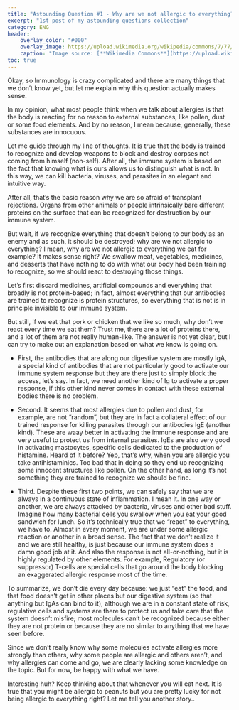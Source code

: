 ```yaml
---
title: "Astounding Question #1 - Why are we not allergic to everything?"
excerpt: "1st post of my astounding questions collection"
category: ENG
header:
    overlay_color: "#000"
    overlay_image: https://upload.wikimedia.org/wikipedia/commons/7/77/Sneeze.JPG
    caption: "Image source: [**Wikimedia Commons**](https://upload.wikimedia.org/wikipedia/commons/7/77/Sneeze.JPG)"
toc: true
---
```


Okay, so Immunology is crazy complicated and there are many things that we don’t know yet, but let me explain why this question actually makes sense.

In my opinion, what most people think when we talk about allergies is that the body is reacting for no reason to external substances, like pollen, dust or some food elements. And by no reason, I mean because, generally, these substances are innocuous.

Let me guide through my line of thoughts. It is true that the body is trained to recognize and develop weapons to block and destroy corpses not coming from himself (non-self). After all, the immune system is based on the fact that knowing what is ours allows us to distinguish what is not. In this way, we can kill bacteria, viruses, and parasites in an elegant and intuitive way.

After all, that’s the basic reason why we are so afraid of transplant rejections. Organs from other animals or people intrinsically bare different proteins on the surface that can be recognized for destruction by our immune system.

But wait, if we recognize everything that doesn’t belong to our body as an enemy and as such, it should be destroyed; why are we not allergic to everything? I mean, why are we not allergic to everything we eat for example? It makes sense right? We swallow meat, vegetables, medicines, and desserts that have nothing to do with what our body had been training to recognize, so we should react to destroying those things.

Let’s first discard medicines, artificial compounds and everything that broadly is not protein-based; in fact, almost everything that our antibodies are trained to recognize is protein structures, so everything that is not is in principle invisible to our immune system.

But still, if we eat that pork or chicken that we like so much, why don’t we react every time we eat them? Trust me, there are a lot of proteins there, and a lot of them are not really human-like. The answer is not yet clear, but I can try to make out an explanation based on what we know is going on.

- First, the antibodies that are along our digestive system are mostly IgA, a special kind of antibodies that are not particularly good to activate our immune system response but they are there just to simply block the access, let’s say. In fact, we need another kind of Ig to activate a proper response, if this other kind never comes in contact with these external bodies there is no problem.

- Second. It seems that most allergies due to pollen and dust, for example, are not “random”, but they are in fact a collateral effect of our trained response for killing parasites through our antibodies IgE (another kind). These are waay better in activating the immune response and are very useful to protect us from internal parasites. IgEs are also very good in activating mastocytes, specific cells dedicated to the production of histamine. Heard of it before? Yep, that’s why, when you are allergic you take antihistaminics. Too bad that in doing so they end up recognizing some innocent structures like pollen. On the other hand, as long it’s not something they are trained to recognize we should be fine.

- Third. Despite these first two points, we can safely say that we are always in a continuous state of inflammation. I mean it. In one way or another, we are always attacked by bacteria, viruses and other bad stuff. Imagine how many bacterial cells you swallow when you eat your good sandwich for lunch. So it’s technically true that we “react” to everything, we have to. Almost in every moment, we are under some allergic reaction or another in a broad sense. The fact that we don’t realize it and we are still healthy, is just because our immune system does a damn good job at it. And also the response is not all-or-nothing, but it is highly regulated by other elements. For example, Regulatory (or suppressor) T-cells are special cells that go around the body blocking an exaggerated allergic response most of the time.

To summarize, we don’t die every day because: we just “eat” the food, and that food doesn’t get in other places but our digestive system (so that anything but IgAs can bind to it); although we are in a constant state of risk, regulative cells and systems are there to protect us and take care that the system doesn’t misfire; most molecules can’t be recognized because either they are not protein or because they are no similar to anything that we have seen before.

Since we don’t really know why some molecules activate allergies more strongly than others, why some people are allergic and others aren’t, and why allergies can come and go, we are clearly lacking some knowledge on the topic. But for now, be happy with what we have.

Interesting huh? Keep thinking about that whenever you will eat next. It is true that you might be allergic to peanuts but you are pretty lucky for not being allergic to everything right? Let me tell you another story..